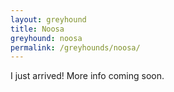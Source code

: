 ```yaml
---
layout: greyhound
title: Noosa
greyhound: noosa
permalink: /greyhounds/noosa/
---
```


I just arrived! More info coming soon.
